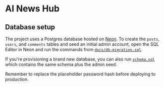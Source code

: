 # AI News Hub

## Database setup

The project uses a Postgres database hosted on [Neon](https://neon.tech/).
To create the `posts`, `users`, and `comments` tables and seed an initial
admin account, open the SQL Editor in Neon and run the commands from
[`docs/db-migration.sql`](docs/db-migration.sql).

If you're provisioning a brand new database, you can also run
[`schema.sql`](schema.sql) which contains the same schema plus the admin seed.

Remember to replace the placeholder password hash before deploying to production.
